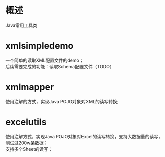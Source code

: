# 概述
Java常用工具类

# xmlsimpledemo
一个简单的读取XML配置文件的demo；    
后续需要完成的功能：读取Schema配置文件（TODO）

# xmlmapper
使用注解的方式，实现Java POJO对象对XML的读写转换;

# excelutils
使用注解方式，实现Java POJO对象对Excel的读写转换，支持大数据量的读写，测试过200w条数据；    
支持多个Sheet的读写；

